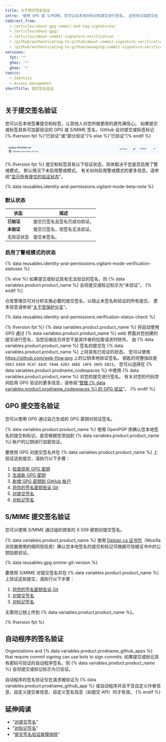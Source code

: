 ```yaml
---
title: 关于提交签名验证
intro: '使用 GPG 或 S/MIME，您可以在本地对标记和提交进行签名。 这些标记或提交在 {% data variables.product.product_name %} 上标示为已验证，便于其他人信任更改来自可信的来源。'
redirect_from:
  - /articles/about-gpg-commit-and-tag-signatures/
  - /articles/about-gpg/
  - /articles/about-commit-signature-verification
  - /github/authenticating-to-github/about-commit-signature-verification
  - /github/authenticating-to-github/managing-commit-signature-verification/about-commit-signature-verification
versions:
  fpt: '*'
  ghes: '*'
  ghae: '*'
topics:
  - Identity
  - Access management
shortTitle: 提交签名验证
---
```


## 关于提交签名验证

您可以在本地签署提交和标签，让其他人对您所做更改的源充满信心。 如果提交或标签具有可加密验证的 GPG 或 S/MIME 签名，GitHub 会对提交或标签标记 {% ifversion fpt %}“已验证”或“部分验证”{% else %}“已验证”{% endif %}

![验证的提交](/assets/images/help/commits/verified-commit.png)

{% ifversion fpt %}
提交和标签具有以下验证状态，具体取决于您是否启用了警戒模式。 默认情况下未启用警戒模式。 有关如何启用警戒模式的更多信息，请参阅“[显示所有提交的验证状态](/github/authenticating-to-github/displaying-verification-statuses-for-all-of-your-commits)”。

{% data reusables.identity-and-permissions.vigilant-mode-beta-note %}

### 默认状态

| 状态      | 描述             |
| ------- | -------------- |
| **已验证** | 提交已签名且签名已成功验证。 |
| **未验证** | 提交已签名，但签名无法验证。 |
| 无验证状态   | 提交未签名。         |

### 启用了警戒模式的状态

{% data reusables.identity-and-permissions.vigilant-mode-verification-statuses %}

{% else %}
如果提交或标记具有无法验证的签名，则 {% data variables.product.product_name %} 会将提交或标记标示为“未验证”。
{% endif %}

仓库管理员可对分析实施必要的提交签名，以阻止未签名和验证的所有提交。 更多信息请参阅“[关于受保护分支](/github/administering-a-repository/about-protected-branches#require-signed-commits)”。

{% data reusables.identity-and-permissions.verification-status-check %}

{% ifversion fpt %}
{% data variables.product.product_name %} 将自动使用 GPG 通过 {% data variables.product.product_name %} web 界面对您创建的提交进行签名，当您压缩且合并您不是其作者的拉取请求时除外。 由 {% data variables.product.product_name %} 签名的提交在 {% data variables.product.product_name %} 上将具有已验证的状态。 您可以使用 https://github.com/web-flow.gpg 上的公钥本地验证签名。 钥匙的完整指纹是 `5DE3 E050 9C47 EA3C F04A 42D3 4AEE 18F8 3AFD EB23`。 您可以选择在 {% data variables.product.prodname_codespaces %} 中使用 {% data variables.product.product_name %} 对您的提交进行签名。 有关对您的代码空间启用 GPG 验证的更多信息，请参阅“[管理 {% data variables.product.prodname_codespaces %} 的 GPG 验证](/github/developing-online-with-codespaces/managing-gpg-verification-for-codespaces)”。
{% endif %}

## GPG 提交签名验证

您可以使用 GPG 通过自己生成的 GPG 密钥对验证签名。

{% data variables.product.product_name %} 使用 OpenPGP 库确认您本地签名的提交和标记，是否根据您添加到 {% data variables.product.product_name %} 帐户的公钥进行加密验证。

要使用 GPG 对提交签名并在 {% data variables.product.product_name %} 上验证这些提交，请执行以下步骤：

1. [检查现有 GPG 密钥](/articles/checking-for-existing-gpg-keys)
2. [生成新 GPG 密钥](/articles/generating-a-new-gpg-key)
3. [新增 GPG 密钥到 GitHub 帐户](/articles/adding-a-new-gpg-key-to-your-github-account)
4. [将您的签名密钥告诉 Git](/articles/telling-git-about-your-signing-key)
5. [对提交签名](/articles/signing-commits)
6. [对标记签名](/articles/signing-tags)

## S/MIME 提交签名验证

您可以使用 S/MIME 通过组织颁发的 X.509 密钥对提交签名。

{% data variables.product.product_name %} 使用 [Debian ca 证书包](https://packages.debian.org/hu/jessie/ca-certificates)（Mozilla 浏览器使用的相同信任库）确认您本地签名的提交和标记可根据可信根证书中的公钥加密验证。

{% data reusables.gpg.smime-git-version %}

要使用 S/MIME 对提交签名并在 {% data variables.product.product_name %} 上验证这些提交，请执行以下步骤：

1. [将您的签名密钥告诉 Git](/articles/telling-git-about-your-signing-key)
2. [对提交签名](/articles/signing-commits)
3. [对标记签名](/articles/signing-tags)

无需将公钥上传到 {% data variables.product.product_name %}。

{% ifversion fpt %}
## 自动程序的签名验证

Organizations and {% data variables.product.prodname_github_apps %} that require commit signing can use bots to sign commits. 如果提交或标记具有密码可验证的自动程序签名，则 {% data variables.product.product_name %} 会将提交或标记标示为已验证。

自动程序的签名验证仅在请求被验证为 {% data variables.product.prodname_github_app %} 或自动程序并且不含自定义作者信息、自定义提交者信息、自定义签名信息（如提交 API）时才有效。
{% endif %}

## 延伸阅读

- "[对提交签名](/articles/signing-commits)"
- "[对标记签名](/articles/signing-tags)"
- "[提交签名验证故障排除](/articles/troubleshooting-commit-signature-verification)"
